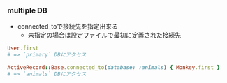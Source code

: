 ### multiple DB

* connected_toで接続先を指定出来る
  * 未指定の場合は設定ファイルで最初に定義された接続先

```ruby
User.first
# => `primary` DBにアクセス

ActiveRecord::Base.connected_to(database: :animals) { Monkey.first }
# => `animals` DBにアクセス
```
